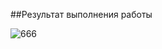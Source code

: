 ##Результат выполнения работы

![666](https://user-images.githubusercontent.com/97364957/184545291-ddc26aef-8b03-45fb-a3bd-843bdc620ff9.png)
